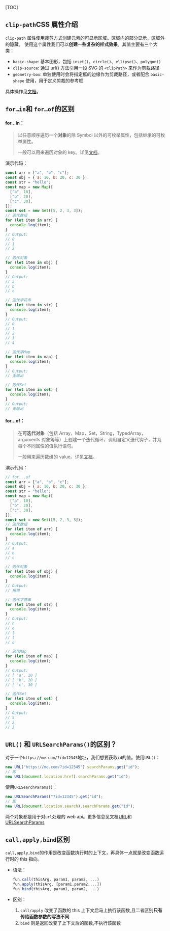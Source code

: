 [TOC]

## `clip-path`CSS 属性介绍

`clip-path` 属性使用裁剪方式创建元素的可显示区域。区域内的部分显示，区域外的隐藏。 使用这个属性我们可以**创建一些复杂的样式效果**。其值主要有三个大类：

- `basic-shape`: 基本图形，包括 `inset()`、`circle()`、`ellipse()`、`polygon()`
- `clip-source`: 通过 url() 方法引用一段 SVG 的 `<clipPath>` 来作为剪裁路径
- `geometry-box`: 单独使用时会将指定框的边缘作为剪裁路径，或者配合 `basic-shape` 使用，用于定义剪裁的参考框

具体操作见[文档](https://developer.mozilla.org/zh-CN/docs/Web/CSS/clip-path)。

## `for…in`和 `for…of`的区别

#### for...in：

> 以任意顺序遍历一个**对象**的除 Symbol 以外的可枚举属性，包括继承的可枚举属性。
>
> 一般可以用来遍历对象的 key。详见[文档](https://developer.mozilla.org/zh-CN/docs/Web/JavaScript/Reference/Statements/for...in)。

演示代码：

```js
const arr = ["a", "b", "c"];
const obj = { a: 10, b: 20, c: 30 };
const str = "hello";
const map = new Map([
  ["a", 10],
  ["b", 20],
  ["c", 30],
]);
const set = new Set([5, 2, 3, 3]);
// 迭代数组
for (let item in arr) {
  console.log(item);
}
// Output:
// 0
// 1
// 2

// 迭代对象
for (let item in obj) {
  console.log(item);
}
// Output:
// a
// b
// c

// 迭代字符串
for (let item in str) {
  console.log(item);
}
// Output:
// 0
// 1
// 2
// 3
// 4

// 迭代字Map
for (let item in map) {
  console.log(item);
}
// Output:
// 无输出

// 迭代Set
for (let item in set) {
  console.log(item);
}
// Output:
// 无输出
```

#### for...of：

> 在**可迭代对象**（包括 Array，Map，Set，String，TypedArray，arguments 对象等等）上创建一个迭代循环，调用自定义迭代钩子，并为每个不同属性的值执行语句。
>
> 一般用来遍历数组的 value。详见[文档](https://developer.mozilla.org/zh-CN/docs/Web/JavaScript/Reference/Statements/for...of)。

演示代码：

```js
// for...of
const arr = ["a", "b", "c"];
const obj = { a: 10, b: 20, c: 30 };
const str = "hello";
const map = new Map([
  ["a", 10],
  ["b", 20],
  ["c", 30],
]);
const set = new Set([5, 2, 3, 3]);
// 迭代数组
for (let item of arr) {
  console.log(item);
}
// Output:
// a
// b
// c

// 迭代对象
for (let item of obj) {
  console.log(item);
}
// Output:
// 报错

// 迭代字符串
for (let item of str) {
  console.log(item);
}
// Output:
// h
// e
// l
// l
// o

// 迭代Map
for (let item of map) {
  console.log(item);
}
// Output:
// [ 'a', 10 ]
// [ 'b', 20 ]
// [ 'c', 30 ]

// 迭代Set
for (let item of set) {
  console.log(item);
}
// Output:
// 5
// 2
// 3
```

## `URL()` 和 `URLSearchParams()`的区别？

对于一个`https://me.com/?id=12345`地址，我们想要获取`id`的值。使用`URL()`：

```js
new URL("https://me.com/?id=12345").searchParams.get("id");
// 即
new URL(document.location.href).searchParams.get("id");
```

使用`URLSearchParams()`：

```js
new URLSearchParams("?id=12345").get("id");
// 即
new URL(document.location.search).searchParams.get("id");
```

两个对象都是用于对`url`处理的 web api。更多信息见文档[URL](https://developer.mozilla.org/zh-CN/docs/Web/API/URL)和[URLSearchParams](https://developer.mozilla.org/zh-CN/docs/Web/API/URLSearchParams)

## `call,apply,bind`区别

`call,apply,bind`的作用是改变函数执行时的上下文，再具体一点就是改变函数运行时的 this 指向。

- 语法：

  ```js
  fun.call(thisArg, param1, param2, ...)
  fun.apply(thisArg, [param1,param2,...])
  fun.bind(thisArg, param1, param2, ...)
  ```

- 区别：
  1.  `call/apply` 改变了函数的 this 上下文后马上执行该函数,且二者区别**只有传给函数参数的写法不同**
  2.  `bind` 则是返回改变了上下文后的函数,不执行该函数


